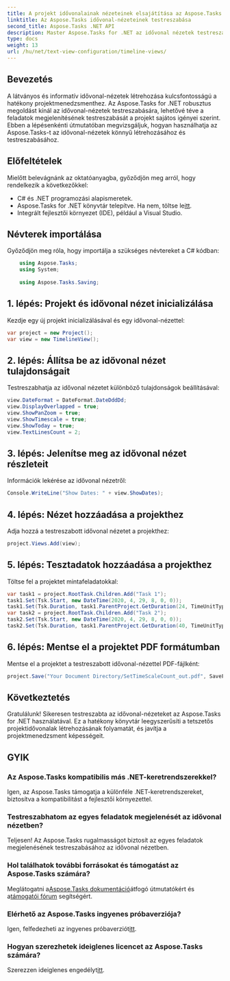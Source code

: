 ```yaml
---
title: A projekt idővonalainak nézeteinek elsajátítása az Aspose.Tasks programban
linktitle: Az Aspose.Tasks idővonal-nézeteinek testreszabása
second_title: Aspose.Tasks .NET API
description: Master Aspose.Tasks for .NET az idővonal nézetek testreszabásában. Javítsa projektmenedzsmentjét a projekt igényeihez szabott, tetszetős idővonalakkal.
type: docs
weight: 13
url: /hu/net/text-view-configuration/timeline-views/
---
```

## Bevezetés
A látványos és informatív idővonal-nézetek létrehozása kulcsfontosságú a hatékony projektmenedzsmenthez. Az Aspose.Tasks for .NET robusztus megoldást kínál az idővonal-nézetek testreszabására, lehetővé téve a feladatok megjelenítésének testreszabását a projekt sajátos igényei szerint. Ebben a lépésenkénti útmutatóban megvizsgáljuk, hogyan használhatja az Aspose.Tasks-t az idővonal-nézetek könnyű létrehozásához és testreszabásához.
## Előfeltételek
Mielőtt belevágnánk az oktatóanyagba, győződjön meg arról, hogy rendelkezik a következőkkel:
- C# és .NET programozási alapismeretek.
-  Aspose.Tasks for .NET könyvtár telepítve. Ha nem, töltse le[itt](https://releases.aspose.com/tasks/net/).
- Integrált fejlesztői környezet (IDE), például a Visual Studio.
## Névterek importálása
Győződjön meg róla, hogy importálja a szükséges névtereket a C# kódban:
```csharp
    using Aspose.Tasks;
    using System;
    
    using Aspose.Tasks.Saving;
```
## 1. lépés: Projekt és idővonal nézet inicializálása
Kezdje egy új projekt inicializálásával és egy idővonal-nézettel:
```csharp
var project = new Project();
var view = new TimelineView();
```
## 2. lépés: Állítsa be az idővonal nézet tulajdonságait
Testreszabhatja az idővonal nézetet különböző tulajdonságok beállításával:
```csharp
view.DateFormat = DateFormat.DateDddDd;
view.DisplayOverlapped = true;
view.ShowPanZoom = true;
view.ShowTimescale = true;
view.ShowToday = true;
view.TextLinesCount = 2;
```
## 3. lépés: Jelenítse meg az idővonal nézet részleteit
Információk lekérése az idővonal nézetről:
```csharp
Console.WriteLine("Show Dates: " + view.ShowDates);
```
## 4. lépés: Nézet hozzáadása a projekthez
Adja hozzá a testreszabott idővonal nézetet a projekthez:
```csharp
project.Views.Add(view);
```
## 5. lépés: Tesztadatok hozzáadása a projekthez
Töltse fel a projektet mintafeladatokkal:
```csharp
var task1 = project.RootTask.Children.Add("Task 1");
task1.Set(Tsk.Start, new DateTime(2020, 4, 29, 8, 0, 0));
task1.Set(Tsk.Duration, task1.ParentProject.GetDuration(24, TimeUnitType.Hour));
var task2 = project.RootTask.Children.Add("Task 2");
task2.Set(Tsk.Start, new DateTime(2020, 4, 29, 8, 0, 0));
task2.Set(Tsk.Duration, task1.ParentProject.GetDuration(40, TimeUnitType.Hour));
```
## 6. lépés: Mentse el a projektet PDF formátumban
Mentse el a projektet a testreszabott idővonal-nézettel PDF-fájlként:
```csharp
project.Save("Your Document Directory/SetTimeScaleCount_out.pdf", SaveFileFormat.Pdf);
```
## Következtetés
Gratulálunk! Sikeresen testreszabta az idővonal-nézeteket az Aspose.Tasks for .NET használatával. Ez a hatékony könyvtár leegyszerűsíti a tetszetős projektidővonalak létrehozásának folyamatát, és javítja a projektmenedzsment képességeit.
## GYIK
### Az Aspose.Tasks kompatibilis más .NET-keretrendszerekkel?
Igen, az Aspose.Tasks támogatja a különféle .NET-keretrendszereket, biztosítva a kompatibilitást a fejlesztői környezettel.
### Testreszabhatom az egyes feladatok megjelenését az idővonal nézetben?
Teljesen! Az Aspose.Tasks rugalmasságot biztosít az egyes feladatok megjelenésének testreszabásához az idővonal nézetben.
### Hol találhatok további forrásokat és támogatást az Aspose.Tasks számára?
 Meglátogatni a[Aspose.Tasks dokumentáció](https://reference.aspose.com/tasks/net/)átfogó útmutatókért és a[támogatói fórum](https://forum.aspose.com/c/tasks/15) segítségért.
### Elérhető az Aspose.Tasks ingyenes próbaverziója?
 Igen, felfedezheti az ingyenes próbaverziót[itt](https://releases.aspose.com/).
### Hogyan szerezhetek ideiglenes licencet az Aspose.Tasks számára?
 Szerezzen ideiglenes engedélyt[itt](https://purchase.aspose.com/temporary-license/).